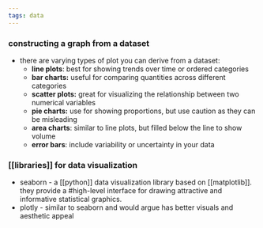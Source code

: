 ```yaml
---
tags: data
---
```


### constructing a graph from a dataset
- there are varying types of plot you can derive from a dataset:
	- **line plots**: best for showing trends over time or ordered categories
	- **bar charts:** useful for comparing quantities across different categories
	- **scatter plots:** great for visualizing the relationship between two numerical variables
	- **pie charts:** use for showing proportions, but use caution as they can be misleading
	- **area charts**: similar to line plots, but filled below the line to show volume
	- **error bars**: include variability or uncertainty  in your data
### [[libraries]] for data visualization
- seaborn - a [[python]] data visualization library based on [[matplotlib]]. they provide a #high-level interface for drawing attractive and informative statistical graphics. 
- plotly - similar to seaborn and would argue has better visuals and aesthetic appeal

